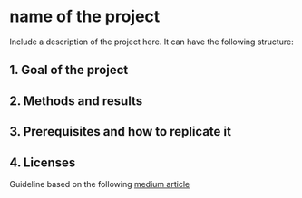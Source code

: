 # name of the project

Include a description of the project here. It can have the following structure:
## 1. Goal of the project
## 2. Methods and results
## 3. Prerequisites and how to replicate it
## 4. Licenses

Guideline based on the following [medium article](https://tianhaozhou.medium.com/readme-best-practices-7c9ad6c2303)
